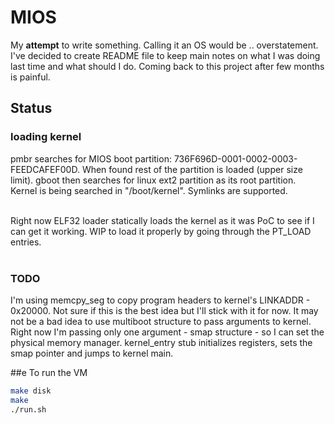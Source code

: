 # MIOS
My **attempt** to write something. Calling it an OS would be .. overstatement. I've decided to create README file to keep main notes on what I was doing last time and what should I do. Coming back to this project after few months is painful.

## Status
### loading kernel
pmbr searches for MIOS boot partition: 736F696D-0001-0002-0003-FEEDCAFEF00D. When found rest of the partition is loaded (upper size limit). gboot then searches for linux ext2 partition as its root partition.<br />
Kernel is being searched in "/boot/kernel". Symlinks are supported. <br /><br />

Right now ELF32 loader statically loads the kernel as it was PoC to see if I can get it working. WIP to load it properly by going through the PT_LOAD entries.<br /><br />

### TODO
I'm using memcpy_seg to copy program headers to kernel's LINKADDR - 0x20000. Not sure if this is the best idea but I'll stick with it for now. It may not be a bad idea to use multiboot structure to pass arguments to kernel. Right now I'm passing only one argument - smap structure - so I can set the physical memory manager. kernel_entry stub initializes registers, sets the smap pointer and jumps to kernel main. 

##e To run the VM
```sh
make disk
make
./run.sh
```
